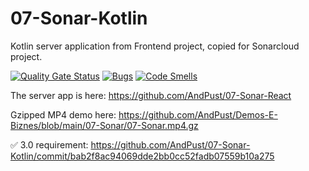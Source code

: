 # 07-Sonar-Kotlin
Kotlin server application from Frontend project, copied for Sonarcloud project.

[![Quality Gate Status](https://sonarcloud.io/api/project_badges/measure?project=AndPust_07-Sonar-Kotlin&metric=alert_status)](https://sonarcloud.io/summary/new_code?id=AndPust_07-Sonar-Kotlin)
[![Bugs](https://sonarcloud.io/api/project_badges/measure?project=AndPust_07-Sonar-Kotlin&metric=bugs)](https://sonarcloud.io/summary/new_code?id=AndPust_07-Sonar-Kotlin)
[![Code Smells](https://sonarcloud.io/api/project_badges/measure?project=AndPust_07-Sonar-Kotlin&metric=code_smells)](https://sonarcloud.io/summary/new_code?id=AndPust_07-Sonar-Kotlin)

The server app is here: https://github.com/AndPust/07-Sonar-React

Gzipped MP4 demo here: https://github.com/AndPust/Demos-E-Biznes/blob/main/07-Sonar/07-Sonar.mp4.gz

✅ 3.0 requirement: https://github.com/AndPust/07-Sonar-Kotlin/commit/bab2f8ac94069dde2bb0cc52fadb07559b10a275